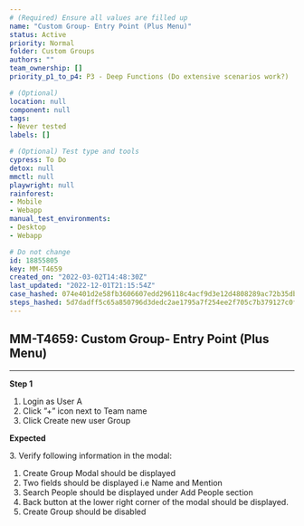 ```yaml
---
# (Required) Ensure all values are filled up
name: "Custom Group- Entry Point (Plus Menu)"
status: Active
priority: Normal
folder: Custom Groups
authors: ""
team_ownership: []
priority_p1_to_p4: P3 - Deep Functions (Do extensive scenarios work?)

# (Optional)
location: null
component: null
tags: 
- Never tested
labels: []

# (Optional) Test type and tools
cypress: To Do
detox: null
mmctl: null
playwright: null
rainforest: 
- Mobile
- Webapp
manual_test_environments: 
- Desktop
- Webapp

# Do not change
id: 18855805
key: MM-T4659
created_on: "2022-03-02T14:48:30Z"
last_updated: "2022-12-01T21:15:54Z"
case_hashed: 074e401d2e58fb3606607edd296118c4acf9d3e12d4808289ac72b35db42081cb8a89a08f1b3b193c94318aa5d012bd3
steps_hashed: 5d7dadff5c65a850796d3dedc2ae1795a7f254ee2f705c7b379127c0fbafbe16d81f041639ad31b4461d5543cba82a14
---
```


<!-- (Auto-generated) Based on frontmatter's "key" and "name" -->

## MM-T4659: Custom Group- Entry Point (Plus Menu)

---

**Step 1**

1. Login as User A
2. Click ”+” icon next to Team name
3. Click Create new user Group

**Expected**

3\. Verify following information in the modal:

1. Create Group Modal should be displayed
2. Two fields should be displayed i.e Name and Mention
3. Search People should be displayed under Add People section
4. Back button at the lower right corner of the modal should be displayed.
5. Create Group should be disabled

